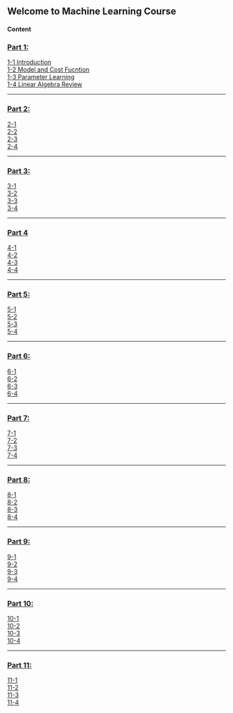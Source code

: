 ## Welcome to Machine Learning Course

#### Content

### [Part 1:](SRC/Part1)  
[1-1 Introduction](SRC/Part1/readme.md#1-1-Introduction)  
[1-2 Model and Cost Fucntion](SRC/Part1/readme.md#1-2-Model-and-Cost-Fucntion)  
[1-3 Parameter Learning](SRC/Part1/readme.md#1-3-Parameter-Learning)  
[1-4 Linear Algebra Review](SRC/Part1/readme.md#1-4-Linear-Algebra-Review)  

---
### [Part 2:](SRC/Part2)  
[2-1 ]()  
[2-2 ]()  
[2-3 ]()  
[2-4 ]()   

---	
### [Part 3:](SRC/Part3)  
[3-1 ]()  
[3-2 ]()  
[3-3 ]()  
[3-4 ]()   

---	 
### [Part 4](SRC/Part4)
[4-1 ]()  
[4-2 ]()  
[4-3 ]()  
[4-4 ]()    

---	
### [Part 5:](SRC/Part5)  
[5-1 ]()  
[5-2 ]()  
[5-3 ]()  
[5-4 ]()     

---	
### [Part 6:](SRC/Part6)  
[6-1 ]()   
[6-2 ]()  
[6-3 ]()  
[6-4 ]()     

---
### [Part 7:](SRC/Part7)  
[7-1 ]()  
[7-2 ]()  
[7-3 ]()  
[7-4 ]()     

---
### [Part 8:](SRC/Part8)  
[8-1 ]()  
[8-2 ]()  
[8-3 ]()  
[8-4 ]()   

---		
### [Part 9:](SRC/Part9)  
[9-1 ]()  
[9-2 ]()  
[9-3 ]()  
[9-4 ]()   

---	
### [Part 10:](SRC/Part10)  
[10-1 ]()  
[10-2 ]()  
[10-3 ]()  
[10-4 ]()   

---	
### [Part 11:](SRC/Part11/Untitled8.ipynb)  
[11-1 ]()  
[11-2 ]()  
[11-3 ]()  
[11-4 ]()   
